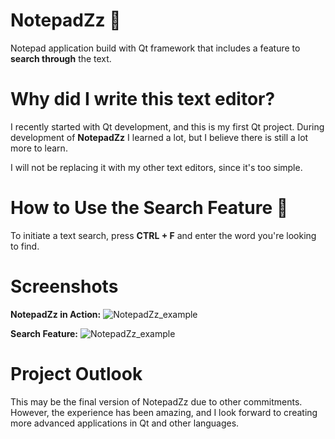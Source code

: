 # NotepadZz 📗
Notepad application build with Qt framework that includes a feature to **search through** the text.

# Why did I write this text editor?
I recently started with Qt development, and this is my first Qt project. 
During development of **NotepadZz** I learned a lot, but I believe there is still a lot more to learn. 

I will not be replacing it with my other text editors, since it's too simple. 

# How to Use the Search Feature 🔎
To initiate a text search, press **CTRL + F** and enter the word you're looking to find.

# Screenshots
**NotepadZz in Action:**
![NotepadZz_example](https://github.com/Maercel/NotepadZz/assets/71663681/2dc437ec-52cb-4ff3-9904-be1d6ba633e0)

**Search Feature:**
![NotepadZz_example](https://github.com/Maercel/NotepadZz/assets/71663681/4aad4b90-acd8-48e3-8c79-0f8c6fc092a3)

# Project Outlook
This may be the final version of NotepadZz due to other commitments. However, the experience has been amazing, and I look forward to creating more advanced applications in Qt and other languages.
